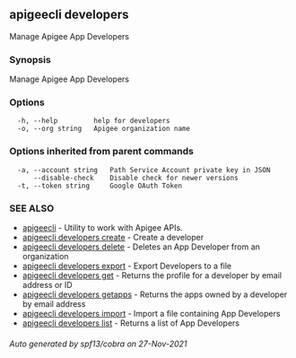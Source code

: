## apigeecli developers

Manage Apigee App Developers

### Synopsis

Manage Apigee App Developers

### Options

```
  -h, --help         help for developers
  -o, --org string   Apigee organization name
```

### Options inherited from parent commands

```
  -a, --account string   Path Service Account private key in JSON
      --disable-check    Disable check for newer versions
  -t, --token string     Google OAuth Token
```

### SEE ALSO

* [apigeecli](apigeecli.md)	 - Utility to work with Apigee APIs.
* [apigeecli developers create](apigeecli_developers_create.md)	 - Create a developer
* [apigeecli developers delete](apigeecli_developers_delete.md)	 - Deletes an App Developer from an organization
* [apigeecli developers export](apigeecli_developers_export.md)	 - Export Developers to a file
* [apigeecli developers get](apigeecli_developers_get.md)	 - Returns the profile for a developer by email address or ID
* [apigeecli developers getapps](apigeecli_developers_getapps.md)	 - Returns the apps owned by a developer by email address
* [apigeecli developers import](apigeecli_developers_import.md)	 - Import a file containing App Developers
* [apigeecli developers list](apigeecli_developers_list.md)	 - Returns a list of App Developers

###### Auto generated by spf13/cobra on 27-Nov-2021
